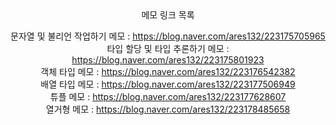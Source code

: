 <div align=center>
메모 링크 목록  

문자열 및 불리언 작업하기 메모 : https://blog.naver.com/ares132/223175705965  
타입 할당 및 타입 추론하기 메모 : https://blog.naver.com/ares132/223175801923  
객체 타입 메모 : https://blog.naver.com/ares132/223176542382  
배열 타입 메모 : https://blog.naver.com/ares132/223177506949  
튜플 메모 : https://blog.naver.com/ares132/223177628607  
열거형 메모 : https://blog.naver.com/ares132/223178485658   
</div>